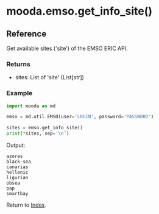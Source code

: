 # mooda.emso.get_info_site()

## Reference

Get available sites ('site') of the EMSO ERIC API.

### Returns

* sites: List of 'site' (List[str])

### Example

```python
import mooda as md

emso = md.util.EMSO(user='LOGIN', password='PASSWORD')

sites = emso.get_info_site()
print(*sites, sep='\n')
```

Output:

```
azores
black-sea
canarias
hellenic
ligurian
obsea
pap
smartbay
```

Return to [Index](../../index_api_reference.md).
